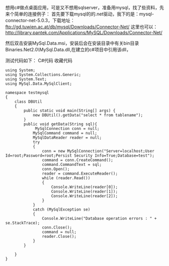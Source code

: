 

想用c#做点桌面应用，可是又不想用sqlserver，准备用mysql，找了些资料，先来个简单的连接例子：
首先要下载mysql的的.net驱动，我下的是：mysql-connector-net-5.0.3，下载地址：ftp://gd.tuwien.ac.at/db/mysql/Downloads/Connector-Net/   这里也可以：http://library.pantek.com/Applications/MySQL/Downloads/Connector-Net/

然后双击安装MySql.Data.msi，安装后会在安装目录中有关bin目录Binaries\.Net2.0\MySql.Data.dll,在建立的c#项目中引用该dll，

测试代码如下：
C#代码  收藏代码

    using System;  
    using System.Collections.Generic;  
    using System.Text;  
    using MySql.Data.MySqlClient;  
      
    namespace testmysql  
    {  
        class DBUtil  
        {  
            public static void main(String[] args) {  
                new DBUtil().getData("select * from tablename");  
            }  
            public void getData(String sql){  
                 MySqlConnection conn = null;  
                MySqlCommand command = null;  
                MySqlDataReader reader = null;  
                try  
                {  
                    conn = new MySqlConnection("Server=localhost;User Id=root;Password=root;Persist Security Info=True;Database=test");  
                    command = conn.CreateCommand();  
                    command.CommandText = sql;  
                    conn.Open();  
                    reader = command.ExecuteReader();  
                    while (reader.Read())  
                    {  
                        Console.WriteLine(reader[0]);  
                        Console.WriteLine(reader[1]);  
                        Console.WriteLine(reader[2]);  
                    }  
                }  
                catch (MySqlException se)  
                {  
                    Console.WriteLine("Database operation errors : " + se.StackTrace);  
                    conn.Close();  
                    command = null;  
                    reader.Close();  
                }  
            }  
      
        }  
    }  

 
